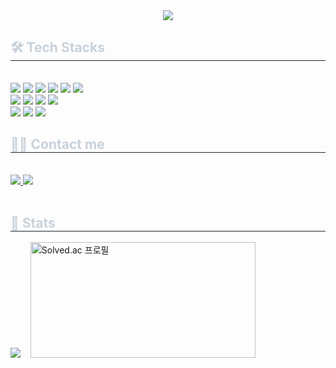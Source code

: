 <div align= "center">
    <img src="https://capsule-render.vercel.app/api?type=waving&color=3c5277&height=240&section=header&text=goodchoi's&fontColor=ffffff&fontSize=81&animation=fadeIn&fontAlignY=38&descAlignY=51&descAlign=62"/>
    </div>    
    <div style="text-align: left;">
    <h2 style="border-bottom: 1px solid #21262d; color: #c9d1d9;"> 🛠️ Tech Stacks </h2> <br> 
    <div style="margin: ; text-align: left;" > <img src="https://img.shields.io/badge/Java-007396?style=flat-square&logo=Java&logoColor=white">
          <img src="https://img.shields.io/badge/Spring-6DB33F?style=flat-square&logo=Spring&logoColor=white">
          <img src="https://img.shields.io/badge/Spring Boot-6DB33F?style=flat-square&logo=Spring Boot&logoColor=white">
          <img src="https://img.shields.io/badge/Spring Data JPA-6DB33F?style=flat-square&logoColor=white">
          <img src="https://img.shields.io/badge/Querydsl-0389cf?style=flat-square&logoColor=white">
          <img src="https://img.shields.io/badge/Thymeleaf-005F0F?style=flat-square&logo=thymeleaf&logoColor=white">
          <br>
          <img src="https://img.shields.io/badge/MySQL-4479A1?style=flat-square&logo=MySQL&logoColor=white">
          <img src="https://img.shields.io/badge/Jenkins-D24939?style=flat-square&logo=Jenkins&logoColor=white">
          <img src="https://img.shields.io/badge/Github--actions-2088FF?style=flat-square&logo=githubactions&logoColor=white">
          <img src="https://img.shields.io/badge/Nginx-009639?style=flat-square&logo=Nginx&logoColor=white">
          <br/>
          <img src="https://img.shields.io/badge/Docker-2496ED?style=flat-square&logo=Docker&logoColor=white">
          <img src="https://img.shields.io/badge/Javascript-F7DF1E?style=flat-square&logo=javaScript&logoColor=white">
          <img src="https://img.shields.io/badge/jquery-0769AD?style=flat-square&logo=jquery&logoColor=white">
          </div>
    </div>
    <div style="text-align: left;">
    <h2 style="border-bottom: 1px solid #21262d; color: #c9d1d9;"> 🧑‍💻 Contact me </h2> <br> 
    <div style="text-align: left;"> <a href=mailto:jangu3384@gmail.com> <img src="https://img.shields.io/badge/Gmail-EA4335?style=flat-square&logo=Gmail&logoColor=white&link=mailto:jangu3384@gmail.com"> </a>
         <a href=https://goodchoi.site> <img src="https://img.shields.io/badge/BLOG-00C7B7?style=flat-square&logo=Netlify&logoColor=white&link=https://goodchoi.site)"> </a>
          </div>  <br> 
    <div style="text-align: left;">  </div> 
    </div>
    <div style="text-align: left;"> 
    <h2 style="border-bottom: 1px solid #21262d; color: #c9d1d9;"> 🏅 Stats </h2> <div style="text-align: left; "><img src="https://github-readme-stats.vercel.app/api?username=goodchoi&show_icons=true&theme=tokyonight&hide_border=true" 
      style="max-width:200px;" /> &nbsp; &nbsp;<img src="https://camo.githubusercontent.com/49e371f0c3c12a045de0b114d0c39f17bdfb2dcaf9a2befaa20fa4208395dfdb/687474703a2f2f6d617a617373756d6e6964612e7774662f6170692f76322f67656e65726174655f62616467653f626f6a3d636f64656d6963" alt="Solved.ac 프로필" data-canonical-src="http://mazassumnida.wtf/api/v2/generate_badge?boj=codemic" width="360" height=185">
    </div> 
    </div>
    

    
